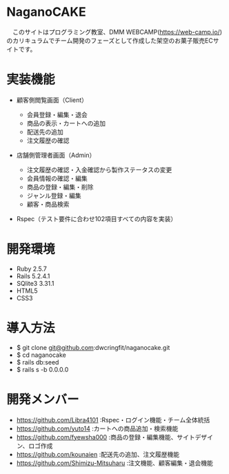 # NaganoCAKE
　このサイトはプログラミング教室、DMM WEBCAMP(https://web-camp.io/)のカリキュラムでチーム開発のフェーズとして作成した架空のお菓子販売ECサイトです。

# 実装機能
- 顧客側閲覧画面（Client）
  - 会員登録・編集・退会
  - 商品の表示・カートへの追加
  - 配送先の追加
  - 注文履歴の確認

- 店舗側管理者画面（Admin）
  - 注文履歴の確認・入金確認から製作ステータスの変更
  - 会員情報の確認・編集
  - 商品の登録・編集・削除
  - ジャンル登録・編集
  - 顧客・商品検索

- Rspec（テスト要件に合わせ102項目すべての内容を実装）

# 開発環境
- Ruby 2.5.7
- Rails 5.2.4.1
- SQlite3 3.31.1
- HTML5
- CSS3

# 導入方法
- $ git clone git@github.com:dwcringfit/naganocake.git
- $ cd naganocake
- $ rails db:seed
- $ rails s -b 0.0.0.0

# 開発メンバー
- https://github.com/Libra4101 :Rspec・ログイン機能・チーム全体統括
- https://github.com/yuto14 :カートへの商品追加・検索機能
- https://github.com/fyewsha000 :商品の登録・編集機能、サイトデザイン、ロゴ作成
- https://github.com/kounaien :配送先の追加、注文履歴機能
- https://github.com/Shimizu-Mitsuharu :注文機能、顧客編集・退会機能